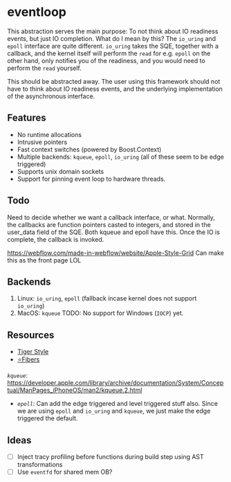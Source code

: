 # eventloop

This abstraction serves the main purpose: To not think about IO readiness events, but just IO completion.
What do I mean by this? The `io_uring` and `epoll` interface are quite different. `io_uring` takes the SQE,
together with a callback, and the kernel itself will perform the `read` for e.g. `epoll` on the other hand,
only notifies you of the readiness, and you would need to perform the `read` yourself.

This should be abstracted away. The user using this framework should not have to think about IO readiness events,
and the underlying implementation of the asynchronous interface.

## Features

- No runtime allocations
- Intrusive pointers
- Fast context switches (powered by Boost.Context)
- Multiple backends: `kqueue`, `epoll`, `io_uring` (all of these seem to be edge triggered)
- Supports unix domain sockets
- Support for pinning event loop to hardware threads.

## Todo

Need to decide whether we want a callback interface, or what.
Normally, the callbacks are function pointers casted to integers, and stored in the user_data field of the SQE.
Both kqueue and epoll have this. Once the IO is complete, the callback is invoked.

https://webflow.com/made-in-webflow/website/Apple-Style-Grid Can make this as the front page LOL

## Backends

1. Linux: `io_uring`, `epoll` (fallback incase kernel does not support `io_uring`)
2. MacOS: `kqueue`
   TODO: No support for Windows (`IOCP`) yet.

## Resources

- [Tiger Style](https://github.com/tigerbeetle/tigerbeetle/blob/main/docs/TIGER_STYLE.md)
- [⭐Fibers](https://graphitemaster.github.io/fibers/)

*`kqueue`*: https://developer.apple.com/library/archive/documentation/System/Conceptual/ManPages_iPhoneOS/man2/kqueue.2.html

- *`epoll`*: Can add the edge triggered and level triggered stuff also. Since we are using `epoll` and `io_uring`
  and `kqueue`,
  we just make the edge triggered the default.

## Ideas

- [ ] Inject tracy profiling before functions during build step using AST transformations
- [ ] Use `eventfd` for shared mem OB?
